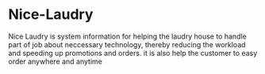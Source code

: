 # Nice-Laudry
Nice Laudry is system information for helping the laudry house to handle part of job about neccessary technology,  thereby reducing the workload and speeding up promotions and orders. it is also help the customer to easy order anywhere and anytime

